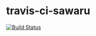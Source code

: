 # travis-ci-sawaru

[![Build Status](https://travis-ci.org/naari3/travis-ci-sawaru.svg?branch=master)](https://travis-ci.org/naari3/travis-ci-sawaru)
